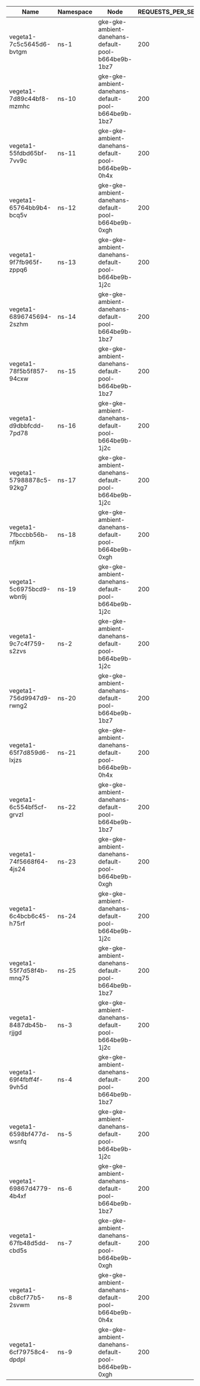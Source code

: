 | Name | Namespace | Node | REQUESTS_PER_SECOND | DURATION | CONNECTIONS | MAX_CONNECTIONS |
|------|-----------|------|---------------------|----------|-------------|-----------------|
| vegeta1-7c5c5645d6-bvtgm | ns-1 | gke-gke-ambient-danehans-default-pool-b664be9b-1bz7 | 200 | 10m | 100 | 100 |
| vegeta1-7d89c44bf8-mzmhc | ns-10 | gke-gke-ambient-danehans-default-pool-b664be9b-1bz7 | 200 | 10m | 100 | 100 |
| vegeta1-55fdbd65bf-7vv9c | ns-11 | gke-gke-ambient-danehans-default-pool-b664be9b-0h4x | 200 | 10m | 100 | 100 |
| vegeta1-65764bb9b4-bcq5v | ns-12 | gke-gke-ambient-danehans-default-pool-b664be9b-0xgh | 200 | 10m | 100 | 100 |
| vegeta1-9f7fb965f-zppq6 | ns-13 | gke-gke-ambient-danehans-default-pool-b664be9b-1j2c | 200 | 10m | 100 | 100 |
| vegeta1-6896745694-2szhm | ns-14 | gke-gke-ambient-danehans-default-pool-b664be9b-1bz7 | 200 | 10m | 100 | 100 |
| vegeta1-78f5b5f857-94cxw | ns-15 | gke-gke-ambient-danehans-default-pool-b664be9b-1bz7 | 200 | 10m | 100 | 100 |
| vegeta1-d9dbbfcdd-7pd78 | ns-16 | gke-gke-ambient-danehans-default-pool-b664be9b-1j2c | 200 | 10m | 100 | 100 |
| vegeta1-57988878c5-92kg7 | ns-17 | gke-gke-ambient-danehans-default-pool-b664be9b-1j2c | 200 | 10m | 100 | 100 |
| vegeta1-7fbccbb56b-nfjkm | ns-18 | gke-gke-ambient-danehans-default-pool-b664be9b-0xgh | 200 | 10m | 100 | 100 |
| vegeta1-5c6975bcd9-wbn9j | ns-19 | gke-gke-ambient-danehans-default-pool-b664be9b-1j2c | 200 | 10m | 100 | 100 |
| vegeta1-9c7c4f759-s2zvs | ns-2 | gke-gke-ambient-danehans-default-pool-b664be9b-1j2c | 200 | 10m | 100 | 100 |
| vegeta1-756d9947d9-rwng2 | ns-20 | gke-gke-ambient-danehans-default-pool-b664be9b-1bz7 | 200 | 10m | 100 | 100 |
| vegeta1-65f7d859d6-lxjzs | ns-21 | gke-gke-ambient-danehans-default-pool-b664be9b-0h4x | 200 | 10m | 100 | 100 |
| vegeta1-6c554bf5cf-grvzl | ns-22 | gke-gke-ambient-danehans-default-pool-b664be9b-1bz7 | 200 | 10m | 100 | 100 |
| vegeta1-74f5668f64-4js24 | ns-23 | gke-gke-ambient-danehans-default-pool-b664be9b-0xgh | 200 | 10m | 100 | 100 |
| vegeta1-6c4bcb6c45-h75rf | ns-24 | gke-gke-ambient-danehans-default-pool-b664be9b-1j2c | 200 | 10m | 100 | 100 |
| vegeta1-55f7d58f4b-mnq75 | ns-25 | gke-gke-ambient-danehans-default-pool-b664be9b-1bz7 | 200 | 10m | 100 | 100 |
| vegeta1-8487db45b-rjjgd | ns-3 | gke-gke-ambient-danehans-default-pool-b664be9b-1j2c | 200 | 10m | 100 | 100 |
| vegeta1-69f4fbff4f-9vh5d | ns-4 | gke-gke-ambient-danehans-default-pool-b664be9b-1bz7 | 200 | 10m | 100 | 100 |
| vegeta1-6598bf477d-wsnfq | ns-5 | gke-gke-ambient-danehans-default-pool-b664be9b-1j2c | 200 | 10m | 100 | 100 |
| vegeta1-69867d4779-4b4xf | ns-6 | gke-gke-ambient-danehans-default-pool-b664be9b-1bz7 | 200 | 10m | 100 | 100 |
| vegeta1-67fb48d5dd-cbd5s | ns-7 | gke-gke-ambient-danehans-default-pool-b664be9b-0xgh | 200 | 10m | 100 | 100 |
| vegeta1-cb8cf77b5-2svwm | ns-8 | gke-gke-ambient-danehans-default-pool-b664be9b-0h4x | 200 | 10m | 100 | 100 |
| vegeta1-6cf79758c4-dpdpl | ns-9 | gke-gke-ambient-danehans-default-pool-b664be9b-0xgh | 200 | 10m | 100 | 100 |
